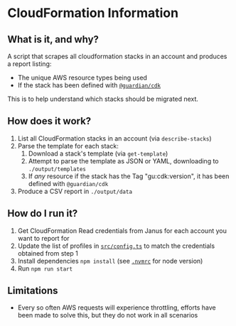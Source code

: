 # CloudFormation Information

## What is it, and why?
A script that scrapes all cloudformation stacks in an account and produces a report listing:
  - The unique AWS resource types being used
  - If the stack has been defined with [`@guardian/cdk`](https://github.com/guardian/cdk)

This is to help understand which stacks should be migrated next.

## How does it work?
1. List all CloudFormation stacks in an account (via `describe-stacks`)
2. Parse the template for each stack:
   1. Download a stack's template (via `get-template`)
   2. Attempt to parse the template as JSON or YAML, downloading to `./output/templates`
   3. If _any_ resource if the stack has the Tag "gu:cdk:version", it has been defined with `@guardian/cdk`
3. Produce a CSV report in `./output/data`

## How do I run it?
1. Get CloudFormation Read credentials from Janus for each account you want to report for
2. Update the list of profiles in [`src/config.ts`](./src/config.ts) to match the credentials obtained from step 1
3. Install dependencies `npm install` (see [`.nvmrc`](./.nvmrc) for node version)
4. Run `npm run start`

## Limitations
- Every so often AWS requests will experience throttling, efforts have been made to solve this, but they do not work in all scenarios
